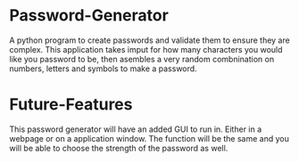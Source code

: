 # Password-Generator
A python program to create passwords and validate them to ensure they are complex. This application takes imput for how many characters you would like you password to be, then asembles a very random combnination on numbers, letters and symbols to make a password.

# Future-Features
This password generator will have an added GUI to run in. Either in a webpage or on a application window. The function will be the same and you will be able to choose the strength of the password as well. 

